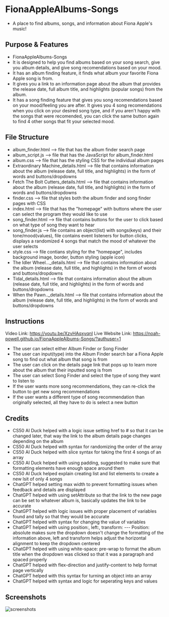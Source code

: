 # FionaAppleAlbums-Songs
- A place to find albums, songs, and information about Fiona Apple's music!
## Purpose & Features
- FionaAppleAlbums-Songs
- It is designed to help you find albums based on your song search, give you album details, and give song recomendations based on your mood.
- It has an album finding feature, it finds what album your favorite Fiona Apple song is from.
- It gives you a link to an information page about the album that provides the release date, full album title, and highlights (popular songs) from the album.
- It has a song finding feature that gives you song recomendations based on your mood/feeling you are after. It gives you 4 song recomendations when you click on your desired song type, and if you aren't happy with the songs that were recomended, you can click the same button again to find 4 other songs that fit your selected mood.

## File Structure
- album_finder.html --> file that has the album finder search page
- album_script.js --> file that has the JavaScript for album_finder.html
- album.css --> file that has the styling CSS for the individual album pages
- Extraordinary Machine_details.html --> file that contains information about the album (release date, full title, and highlights) in the form of words and buttons/dropdowns
- Fetch The Bolt Cutters_details.html --> file that contains information about the album (release date, full title, and highlights) in the form of words and buttons/dropdowns
- finder.css --> file that styles both the album finder and song finder pages with CSS
- index.html --> file that has the "homepage" with buttons where the user can select the program they would like to use
- song_finder.html --> file that contains buttons for the user to click based on what type of song they want to hear
- song_finder.js --> file contains an object(list) with songs(keys) and their tone/mood(values), file contains event listeners for button clicks, displays a randomized 4 songs that match the mood of whatever the user selects
- style.css --> file contians styling for the "homepage", includes background image, border, button styling (apple icon)
- The Idler Wheel..._details.html --> file that contains information about the album (release date, full title, and highlights) in the form of words and buttons/dropdowns
- Tidal_details.html --> file that contains information about the album (release date, full title, and highlights) in the form of words and buttons/dropdowns
- When the Pawn.._details.html --> file that contains information about the album (release date, full title, and highlights) in the form of words and buttons/dropdowns

## Instructions
Video Link: https://youtu.be/XzvHAqxyqnI
Live Website Link: https://noah-powell.github.io/FionaAppleAlbums-Songs/?authuser=1
- The user can select either Album Finder or Song Finder
- The user can input(type) into the Album Finder search bar a Fiona Apple song to find out what album that song is from
- The user can click on the details page link that pops up to learn more about the album that their inputted song is from
- The user can select Song Finder and select the type of song they want to listen to
- If the user wants more song recommendations, they can re-click the button to get new song recommendations
- If the user wants a different type of song recommendation than originally selected, all they have to do is select a new button

## Credits
- CS50 AI Duck helped with a logic issue setting href to # so that it can be changed later, that way the link to the album details page changes depending on the album
- CS50 AI Duck helped with syntax for randomizing the order of the array
- CS50 AI Duck helped with slice syntax for taking the first 4 songs of an array
- CS50 AI Duck helped with using padding, suggested to make sure that formatting elements have enough space around them
- CS50 AI Duck helped explain creating list and list elements to create a new lsit of only 4 songs
- ChatGPT helped setting max width to prevent formatting issues when feedback and details are displayed
- ChatGPT helped with using setAttribute so that the link to the new page can be set to whatever album is, basically updates the link to be accurate
- ChatGPT helped with logic issues with proper placement of variables found and tally so that they would be accurate
- ChatGPT helped with syntax for changing the value of variables
- ChatGPT helped with using position:, left:, transform: --- Position: absolute makes sure the dropdown doesn't change the formatting of the information above,
  left and transform helps adjust the horizontal alignment to keep the dropdown centered
- ChatGPT helped with using white-space: pre-wrap to format the album title when the dropdown was clicked so that it was a paragraph and spaced properly
- ChatGPT helped with flex-direction and justify-content to help format page vertically
- ChatGPT helped with this syntax for turning an object into an array
- ChatGPT helped with syntax and logic for seperating keys and values

## Screenshots
![screenshots](images)


